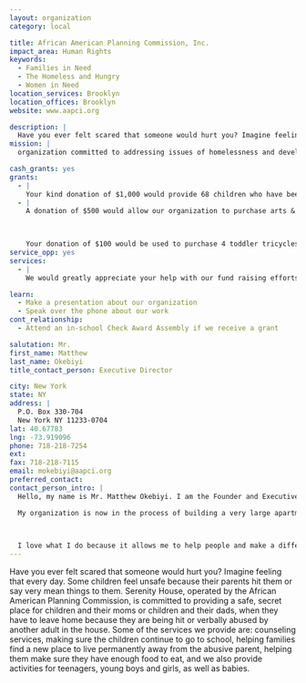 ```yaml
---
layout: organization
category: local

title: African American Planning Commission, Inc.
impact_area: Human Rights
keywords: 
  - Families in Need
  - The Homeless and Hungry
  - Women in Need
location_services: Brooklyn
location_offices: Brooklyn
website: www.aapci.org

description: |
  Have you ever felt scared that someone would hurt you? Imagine feeling that every day. Some children feel unsafe because their parents hit them or say very mean things to them. Serenity House, operated by the African American Planning Commission, is committed to providing a safe, secret place for children and their moms or children and their dads, when they have to leave home because they are being hit or verbally abused by another adult in the house. Some of the services we provide are: counseling services, making sure the children continue to go to school, helping families find a new place to live permanently away from the abusive parent, helping them make sure they have enough food to eat, and we also provide activities for teenagers, young boys and girls, as well as babies.
mission: |
  organization committed to addressing issues of homelessness and developing innovative solutions to joblessness which in turn leads to the self-reliance and the economic independence of those served.

cash_grants: yes
grants: 
  - |
    Your kind donation of $1,000 would provide 68 children who have been abused or witnessed domestic violence with a "Care Package" that will include a back pack, pencils, age appropriate reading books, note books, crayons, a throw blanket, and a teddy bear.
  - |
    A donation of $500 would allow our organization to purchase arts & crafts supplies for the Infant/Child Care and Recreation program.

    

    Your donation of $100 would be used to purchase 4 toddler tricycles for the children in the infant and child care program.
service_opp: yes
services: 
  - |
    We would greatly appreciate your help with our fund raising efforts. We are trying to raise $20,000 to pay for architectural services so that our new building design can be completed on time. The City of New York has promised to give us a grant of $30 million to build the 70 unit apartment building but we must raise the architectural fees by ourselves. Once our architect has finished designing the building, it can take up to one and a half years to complete the construction.

learn: 
  - Make a presentation about our organization
  - Speak over the phone about our work
cont_relationship: 
  - Attend an in-school Check Award Assembly if we receive a grant

salutation: Mr.
first_name: Matthew
last_name: Okebiyi
title_contact_person: Executive Director

city: New York
state: NY
address: |
  P.O. Box 330-704  
  New York NY 11233-0704
lat: 40.67783
lng: -73.919096
phone: 718-218-7254
ext: 
fax: 718-218-7115
email: mokebiyi@aapci.org
preferred_contact: 
contact_person_intro: |
  Hello, my name is Mr. Matthew Okebiyi. I am the Founder and Executive Director of the African American Planning Commission. I work with homeless families and children who being abused by a parent. My organization currently operates the largest domestic violence shelter in Brooklyn, but many of the people who live in the shelter come from all over New York City. 

  My organization is now in the process of building a very large apartment building in Brooklyn for seniors, single men and women and families who are very sick and are living with HIV and AIDS. Many of the children in the building may also be very sick and have HIV and AIDS. My organization plans to take care of everyone who will be living in the building by providing them with a safe, clean home in which to live, help them make new friends, and continue to go to school.

  

  I love what I do because it allows me to help people and make a difference in their lives. I have learned so much about homelessness, domestic violence and HIV/AIDS from both the children residing in our shelter and from their parents. I enjoy educating students about the mission of my organization and what we do. I welcome you to ask me any question you have or explain anything you do not quite understand.
---
```

Have you ever felt scared that someone would hurt you? Imagine feeling that every day. Some children feel unsafe because their parents hit them or say very mean things to them. Serenity House, operated by the African American Planning Commission, is committed to providing a safe, secret place for children and their moms or children and their dads, when they have to leave home because they are being hit or verbally abused by another adult in the house. Some of the services we provide are: counseling services, making sure the children continue to go to school, helping families find a new place to live permanently away from the abusive parent, helping them make sure they have enough food to eat, and we also provide activities for teenagers, young boys and girls, as well as babies.